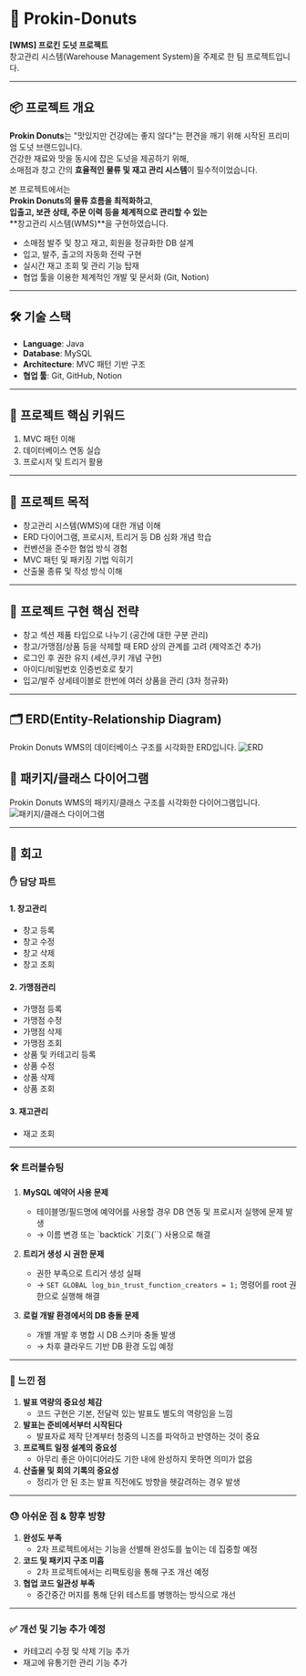 # 🥯 Prokin-Donuts

**[WMS] 프로킨 도넛 프로젝트**  
창고관리 시스템(Warehouse Management System)을 주제로 한 팀 프로젝트입니다.

---

## 📦 프로젝트 개요

**Prokin Donuts**는 "맛있지만 건강에는 좋지 않다"는 편견을 깨기 위해 시작된 프리미엄 도넛 브랜드입니다.  
건강한 재료와 맛을 동시에 잡은 도넛을 제공하기 위해,  
소매점과 창고 간의 **효율적인 물류 및 재고 관리 시스템**이 필수적이었습니다.

본 프로젝트에서는  
**Prokin Donuts의 물류 흐름을 최적화하고**,  
**입출고, 보관 상태, 주문 이력 등을 체계적으로 관리할 수 있는**  
**창고관리 시스템(WMS)**을 구현하였습니다.

- 소매점 발주 및 창고 재고, 회원을 정규화한 DB 설계  
- 입고, 발주, 출고의 자동화 전략 구현  
- 실시간 재고 조회 및 관리 기능 탑재  
- 협업 툴을 이용한 체계적인 개발 및 문서화 (Git, Notion)

---

## 🛠 기술 스택

- **Language**: Java  
- **Database**: MySQL  
- **Architecture**: MVC 패턴 기반 구조  
- **협업 툴**: Git, GitHub, Notion

---

## 🔑 프로젝트 핵심 키워드

1. MVC 패턴 이해  
2. 데이터베이스 연동 실습  
3. 프로시저 및 트리거 활용

---

## 🎯 프로젝트 목적

- 창고관리 시스템(WMS)에 대한 개념 이해  
- ERD 다이어그램, 프로시저, 트리거 등 DB 심화 개념 학습  
- 컨벤션을 준수한 협업 방식 경험  
- MVC 패턴 및 패키징 기법 익히기  
- 산출물 종류 및 작성 방식 이해

---

## 🤺 프로젝트 구현 핵심 전략
 - 창고 섹션 제품 타입으로 나누기 (공간에 대한 구분 관리)
 - 창고/가맹점/상품 등을 삭제할 때 ERD 상의 관계를 고려 (제약조건 추가)
 - 로그인 후 권한 유지 (세션,쿠키 개념 구현)
 - 아이디/비밀번호 인증번호로 찾기
 - 입고/발주 상세테이블로 한번에 여러 상품을 관리 (3차 정규화)

---

## 🗂 ERD(Entity-Relationship Diagram)

Prokin Donuts WMS의 데이터베이스 구조를 시각화한 ERD입니다.
![ERD](https://github.com/user-attachments/assets/9032ca1e-c25a-410b-b87a-e52fab534657)

## 🧰 패키지/클래스 다이어그램

Prokin Donuts WMS의 패키지/클래스 구조를 시각화한 다이어그램입니다.
![패키지/클래스 다이어그램](https://file.notion.so/f/f/53072382-a888-487f-997a-7b89a4a3be66/0b2ca9dc-793f-4f60-aa13-6e4b63d2e517/image_(4).png?table=block&id=1b83a719-d350-81e1-ab2a-fa8da966960d&spaceId=53072382-a888-487f-997a-7b89a4a3be66&expirationTimestamp=1743040800000&signature=My8zsXsiqmE1LS2PrvQBb-tLLV7bS_7_tW4nQmHMEiM&downloadName=image+%284%29.png)

---

## 💬 회고

### ✋ 담당 파트

#### 1. 창고관리
- 창고 등록
- 창고 수정
- 창고 삭제
- 창고 조회

#### 2. 가맹점관리
- 가맹점 등록
- 가맹점 수정
- 가맹점 삭제
- 가맹점 조회  
- 상품 및 카테고리 등록
- 상품 수정
- 상품 삭제
- 상품 조회

#### 3. 재고관리
- 재고 조회

---

### 🛠 트러블슈팅

1. **MySQL 예약어 사용 문제**  
   - 테이블명/필드명에 예약어를 사용할 경우 DB 연동 및 프로시저 실행에 문제 발생  
   - → 이름 변경 또는 \`backtick\` 기호(``) 사용으로 해결

2. **트리거 생성 시 권한 문제**  
   - 권한 부족으로 트리거 생성 실패  
   - → `SET GLOBAL log_bin_trust_function_creators = 1;` 명령어를 root 권한으로 실행해 해결

3. **로컬 개발 환경에서의 DB 충돌 문제**  
   - 개별 개발 후 병합 시 DB 스키마 충돌 발생  
   - → 차후 클라우드 기반 DB 환경 도입 예정

---

### 📌 느낀 점

1. **발표 역량의 중요성 체감**  
   - 코드 구현은 기본, 전달력 있는 발표도 별도의 역량임을 느낌  
2. **발표는 준비에서부터 시작된다**  
   - 발표자료 제작 단계부터 청중의 니즈를 파악하고 반영하는 것이 중요  
3. **프로젝트 일정 설계의 중요성**  
   - 아무리 좋은 아이디어라도 기한 내에 완성하지 못하면 의미가 없음  
4. **산출물 및 회의 기록의 중요성**  
   - 정리가 안 된 조는 발표 직전에도 방향을 헷갈려하는 경우 발생

---

### 😓 아쉬운 점 & 향후 방향

1. **완성도 부족**  
   - 2차 프로젝트에서는 기능을 선별해 완성도를 높이는 데 집중할 예정  
2. **코드 및 패키지 구조 미흡**  
   - 2차 프로젝트에서는 리팩토링을 통해 구조 개선 예정  
3. **협업 코드 일관성 부족**  
   - 중간중간 머지를 통해 단위 테스트를 병행하는 방식으로 개선

---

### ✅ 개선 및 기능 추가 예정

- 카테고리 수정 및 삭제 기능 추가  
- 재고에 유통기한 관리 기능 추가
